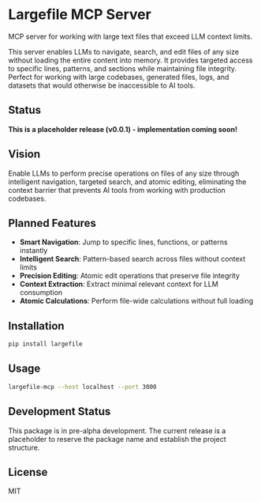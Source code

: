 # Largefile MCP Server

MCP server for working with large text files that exceed LLM context limits.

This server enables LLMs to navigate, search, and edit files of any size without loading the entire content into memory. It provides targeted access to specific lines, patterns, and sections while maintaining file integrity. Perfect for working with large codebases, generated files, logs, and datasets that would otherwise be inaccessible to AI tools.

## Status

**This is a placeholder release (v0.0.1) - implementation coming soon!**

## Vision

Enable LLMs to perform precise operations on files of any size through intelligent navigation, targeted search, and atomic editing, eliminating the context barrier that prevents AI tools from working with production codebases.

## Planned Features

- **Smart Navigation**: Jump to specific lines, functions, or patterns instantly
- **Intelligent Search**: Pattern-based search across files without context limits
- **Precision Editing**: Atomic edit operations that preserve file integrity
- **Context Extraction**: Extract minimal relevant context for LLM consumption
- **Atomic Calculations**: Perform file-wide calculations without full loading

## Installation

```bash
pip install largefile
```

## Usage

```bash
largefile-mcp --host localhost --port 3000
```

## Development Status

This package is in pre-alpha development. The current release is a placeholder to reserve the package name and establish the project structure.

## License

MIT